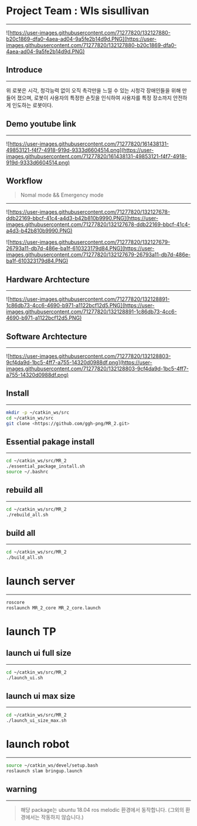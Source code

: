 []()

# Project Team : Wls sisullivan

---

![https://user-images.githubusercontent.com/71277820/132127880-b20c1869-dfa0-4aea-ad04-9a5fe2b14d9d.PNG](https://user-images.githubusercontent.com/71277820/132127880-b20c1869-dfa0-4aea-ad04-9a5fe2b14d9d.PNG)

## Introduce

---

위 로봇은 시각, 청각능력 없이 오직 촉각만을 느낄 수 있는 시청각 장애인들을 위해 만들어 졌으며, 로봇이 사용자의 특정한 손짓을 인식하여 사용자를 특정 장소까지 안전하게 인도하는 로봇이다.

## Demo youtube link

---

![https://user-images.githubusercontent.com/71277820/161438131-49853121-f4f7-4918-919d-9333d6604514.png](https://user-images.githubusercontent.com/71277820/161438131-49853121-f4f7-4918-919d-9333d6604514.png)

## Workflow

> Nomal mode && Emergency mode
> 

---

![https://user-images.githubusercontent.com/71277820/132127678-ddb22169-bbcf-41c4-a4d3-b42b810b9990.PNG](https://user-images.githubusercontent.com/71277820/132127678-ddb22169-bbcf-41c4-a4d3-b42b810b9990.PNG)

![https://user-images.githubusercontent.com/71277820/132127679-26793a11-db7d-486e-ba1f-610323179d84.PNG](https://user-images.githubusercontent.com/71277820/132127679-26793a11-db7d-486e-ba1f-610323179d84.PNG)

## Hardware Archtecture

---

![https://user-images.githubusercontent.com/71277820/132128891-1c86db73-4cc6-4690-b971-a1122bcf12d5.PNG](https://user-images.githubusercontent.com/71277820/132128891-1c86db73-4cc6-4690-b971-a1122bcf12d5.PNG)

## Software Archtecture

---

![https://user-images.githubusercontent.com/71277820/132128803-9cf4da9d-1bc5-4ff7-a755-14320d0988df.png](https://user-images.githubusercontent.com/71277820/132128803-9cf4da9d-1bc5-4ff7-a755-14320d0988df.png)

## Install

---

```bash
mkdir -p ~/catkin_ws/src
cd ~/catkin_ws/src
git clone <https://github.com/ggh-png/MR_2.git>

```

## Essential pakage install

---

```bash
cd ~/catkin_ws/src/MR_2
./essential_package_install.sh
source ~/.bashrc

```

## rebuild all

---

```bash
cd ~/catkin_ws/src/MR_2
./rebuild_all.sh

```

## build all

---

```bash
cd ~/catkin_ws/src/MR_2
./build_all.sh

```

# launch server

---

```bash
roscore
roslaunch MR_2_core MR_2_core.launch

```

# launch TP

## launch ui full size

---

```bash
cd ~/catkin_ws/src/MR_2
./launch_ui.sh

```

## launch ui max size

---

```bash
cd ~/catkin_ws/src/MR_2
./launch_ui_size_max.sh

```

# launch robot

---

```bash
source ~/catkin_ws/devel/setup.bash
roslaunch slam bringup.launch

```

## warning

---

> 해당 package는 ubuntu 18.04 ros melodic 환경에서 동작합니다.
(그외의 환경에서는 작동하지 않습니다.)
>
